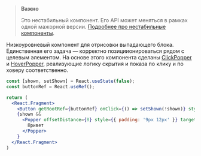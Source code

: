 >**Важно**
>
>Это нестабильный компонент. Его API может меняться в рамках одной мажорной версии. [Подробнее про нестабильные компоненты](#/Unstable).

Низкоуровневый компонент для отрисовки выпадающего блока. Единственная его задача — корректно позициионироваться
рядом с целевым элементом. На основе этого компонента сделаны [ClickPopper](#/ClickPopper) и [HoverPopper](#/HoverPopper),
реализующие логику скрытия и показа по клику и по ховеру соответственно.

```jsx { "props": { "layout": false, "iframe": false } }
const [shown, setShown] = React.useState(false);
const buttonRef = React.useRef();

return (
  <React.Fragment>
    <Button getRootRef={buttonRef} onClick={() => setShown(!shown)} style={{ margin: 50 }}>{shown ? 'Закрыть' : 'Открыть'}</Button>
    {shown &&
      <Popper offsetDistance={8} style={{ padding: '9px 12px' }} targetRef={buttonRef}>
        Привет
      </Popper> 
    }
  </React.Fragment>
)
```
